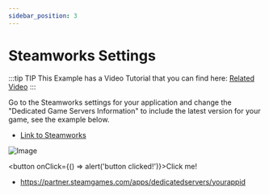 ```yaml
---
sidebar_position: 3
---
```


# Steamworks Settings
:::tip TIP
This Example has a Video Tutorial that you can find here: [Related Video](../../videos/dedicated-server.mdx)
:::

Go to the Steamworks settings for your application and change the "Dedicated Game Servers Information" to include the latest version for your game, see the example below.

- [Link to Steamworks](https://partner.steamgames.com/home)

![Image](https://eeldev.com/wp-content/uploads/2020/10/f914c0b7e9aa5e30938e0ffd289474a9.png)

<button onClick={() => alert('button clicked!')}>Click me!</button>

* https://partner.steamgames.com/apps/dedicatedservers/yourappid